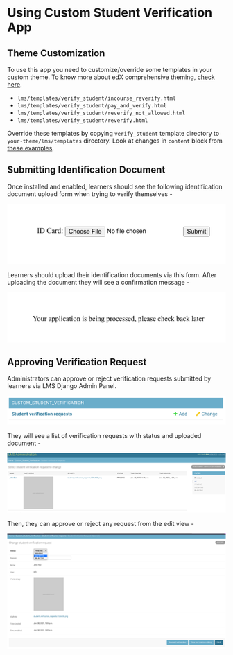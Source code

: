 # Using Custom Student Verification App

## Theme Customization

To use this app you need to customize/override some templates in your custom theme. To know more about edX comprehensive theming, [check here](https://edx.readthedocs.io/projects/edx-installing-configuring-and-running/en/latest/ecommerce/theming.html).

- ``lms/templates/verify_student/incourse_reverify.html``
- ``lms/templates/verify_student/pay_and_verify.html``
- ``lms/templates/verify_student/reverify_not_allowed.html``
- ``lms/templates/verify_student/reverify.html``

Override these templates by copying ``verify_student`` template directory to ``your-theme/lms/templates`` directory. Look at changes in ``content`` block from [these examples](templates/verify_student).

## Submitting Identification Document

Once installed and enabled, learners should see the following identification document upload form when trying to verify themselves -

![File Upload UI](img/file-upload-ui.png)

Learners should upload their identification documents via this form. After uploading the document they will see a confirmation message -

![Verification Request Submitted](img/verification-request-submitted.png)


## Approving Verification Request

Administrators can approve or reject verification requests submitted by learners via LMS Django Admin Panel.

![Django Admin](img/django-admin.png)

They will see a list of verification requests with status and uploaded document -

![Verification Requests List](img/verification-request-list.png)

Then, they can approve or reject any request from the edit view -

![Accept or Reject Request](img/accept-reject-request.png)
